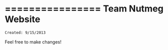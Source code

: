 ================
Team Nutmeg Website
================

	Created: 9/15/2013
	
Feel free to make changes!
